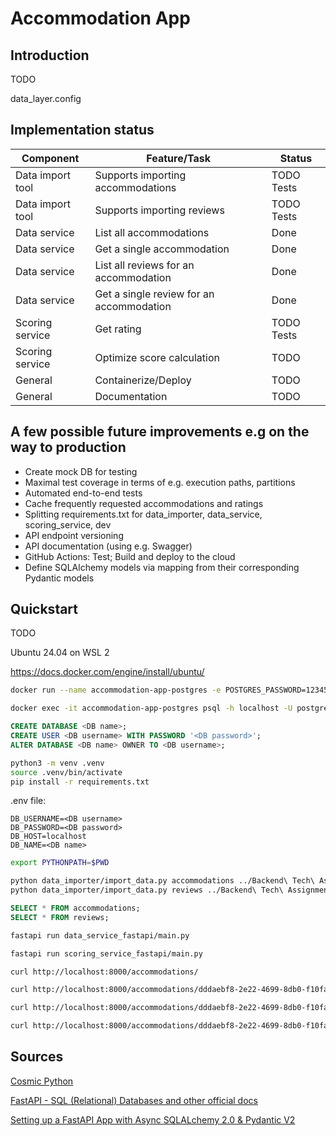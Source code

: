 # Accommodation App

## Introduction

TODO

data_layer.config

## Implementation status

| Component        | Feature/Task                             | Status                  |
| ---------------- | ---------------------------------------- | ----------------------- |
| Data import tool | Supports importing accommodations        | TODO Tests              |
| Data import tool | Supports importing reviews               | TODO Tests              |
| Data service     | List all accommodations                  | Done                    |
| Data service     | Get a single accommodation               | Done                    |
| Data service     | List all reviews for an accommodation    | Done                    |
| Data service     | Get a single review for an accommodation | Done                    |
| Scoring service  | Get rating                               | TODO Tests              |
| Scoring service  | Optimize score calculation               | TODO                    |
| General          | Containerize/Deploy                      | TODO                    |
| General          | Documentation                            | TODO                    |

## A few possible future improvements e.g on the way to production

- Create mock DB for testing
- Maximal test coverage in terms of e.g. execution paths, partitions
- Automated end-to-end tests
- Cache frequently requested accommodations and ratings
- Splitting requirements.txt for data_importer, data_service, scoring_service, dev
- API endpoint versioning
- API documentation (using e.g. Swagger)
- GitHub Actions: Test; Build and deploy to the cloud
- Define SQLAlchemy models via mapping from their corresponding Pydantic models

## Quickstart

TODO

Ubuntu 24.04 on WSL 2

https://docs.docker.com/engine/install/ubuntu/

```bash
docker run --name accommodation-app-postgres -e POSTGRES_PASSWORD=12345678 -d -p 5432:5432 postgres
```

```bash
docker exec -it accommodation-app-postgres psql -h localhost -U postgres -p 5432
```

```sql
CREATE DATABASE <DB name>;
CREATE USER <DB username> WITH PASSWORD '<DB password>';
ALTER DATABASE <DB name> OWNER TO <DB username>;
```

```bash
python3 -m venv .venv
source .venv/bin/activate
pip install -r requirements.txt
```

.env file:

```
DB_USERNAME=<DB username>
DB_PASSWORD=<DB password>
DB_HOST=localhost
DB_NAME=<DB name>
```

```bash
export PYTHONPATH=$PWD
```

```bash
python data_importer/import_data.py accommodations ../Backend\ Tech\ Assignment/accommodations.json
python data_importer/import_data.py reviews ../Backend\ Tech\ Assignment/reviews.json
```

```sql
SELECT * FROM accommodations;
SELECT * FROM reviews;
```

```bash
fastapi run data_service_fastapi/main.py
```

```bash
fastapi run scoring_service_fastapi/main.py
```

```bash
curl http://localhost:8000/accommodations/
```

```bash
curl http://localhost:8000/accommodations/dddaebf8-2e22-4699-8db0-f10fad2f2f8f/
```

```bash
curl http://localhost:8000/accommodations/dddaebf8-2e22-4699-8db0-f10fad2f2f8f/reviews/
```

```bash
curl http://localhost:8000/accommodations/dddaebf8-2e22-4699-8db0-f10fad2f2f8f/reviews/4aa80891-ed4e-4419-9d17-c3a2965d53b6
```

## Sources

[Cosmic Python](https://www.cosmicpython.com/)

[FastAPI - SQL (Relational) Databases and other official docs](https://fastapi.tiangolo.com/tutorial/sql-databases/)

[Setting up a FastAPI App with Async SQLALchemy 2.0 & Pydantic V2](https://medium.com/@tclaitken/setting-up-a-fastapi-app-with-async-sqlalchemy-2-0-pydantic-v2-e6c540be4308)
